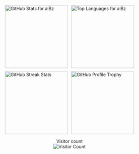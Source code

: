 <div style="display: flex; flex-wrap: wrap; justify-content: center; gap: 10px;">
  <a href="https://github.com/albertobarrago">
    <img height="200" src="https://my-stats-43gk.vercel.app/api?username=albertobarrago&show_icons=true&theme=radical&hide=contribs,issues&rank_icon=github&include_all_commits=true&card_width=250" alt="GitHub Stats for alBz" />
  </a>
  <a href="https://github.com/albertobarrago">
    <img height="200" src="https://my-stats-43gk.vercel.app/api/top-langs/?username=albertobarrago&hide=html,scss,css&langs_count=8&layout=compact&theme=radical&card_width=250" alt="Top Languages for alBz" />
  </a>
  <img height="200" src="https://github-readme-streak-stats-git-main-davids-projects-ad77adcc.vercel.app/?user=albertobarrago&theme=radical" alt="GitHub Streak Stats" />
  <img height="200" src="https://github-profile-trophy.vercel.app/?username=albertobarrago&theme=radical&no-frame=true&title=Stars,Followers,Commits&column=3" alt="GitHub Profile Trophy" />
</div>

<p align="center">
  Visitor count<br>
  <img src="https://profile-counter.glitch.me/_albertobarrago/count.svg" alt="Visitor Count" />
</p>
